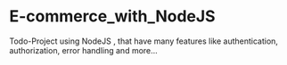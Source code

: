 # E-commerce_with_NodeJS
Todo-Project using NodeJS , that have many features like authentication, authorization, error handling and more...

